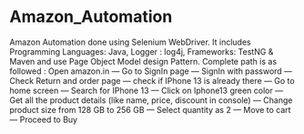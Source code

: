 # Amazon_Automation
Amazon Automation done using Selenium WebDriver. It includes Programming Languages: Java, Logger : log4j, Frameworks: TestNG &amp; Maven and use Page Object Model design Pattern. Complete path is as followed : Open amazon.in — Go to SignIn page — SignIn with password — Check Return and order page — check if IPhone 13 is already there — Go to home screen — Search for IPhone 13 — Click on Iphone13 green color — Get all the product details (like name, price, discount in console) — Change product size from 128 GB to 256 GB — Select quantity as 2 — Move to cart — Proceed to Buy
